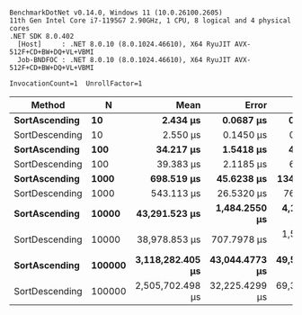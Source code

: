 ```

BenchmarkDotNet v0.14.0, Windows 11 (10.0.26100.2605)
11th Gen Intel Core i7-1195G7 2.90GHz, 1 CPU, 8 logical and 4 physical cores
.NET SDK 8.0.402
  [Host]     : .NET 8.0.10 (8.0.1024.46610), X64 RyuJIT AVX-512F+CD+BW+DQ+VL+VBMI
  Job-BNDFOC : .NET 8.0.10 (8.0.1024.46610), X64 RyuJIT AVX-512F+CD+BW+DQ+VL+VBMI

InvocationCount=1  UnrollFactor=1  

```
| Method         | N      | Mean             | Error          | StdDev         | Median           | Allocated |
|--------------- |------- |-----------------:|---------------:|---------------:|-----------------:|----------:|
| **SortAscending**  | **10**     |         **2.434 μs** |      **0.0687 μs** |      **0.1983 μs** |         **2.400 μs** |     **400 B** |
| SortDescending | 10     |         2.550 μs |      0.1450 μs |      0.4183 μs |         2.600 μs |     400 B |
| **SortAscending**  | **100**    |        **34.217 μs** |      **1.5418 μs** |      **4.5461 μs** |        **31.900 μs** |     **400 B** |
| SortDescending | 100    |        39.383 μs |      2.1185 μs |      6.2133 μs |        39.800 μs |     400 B |
| **SortAscending**  | **1000**   |       **698.519 μs** |     **45.6238 μs** |    **134.5228 μs** |       **691.550 μs** |     **400 B** |
| SortDescending | 1000   |       543.113 μs |     26.5320 μs |     76.9741 μs |       504.700 μs |     400 B |
| **SortAscending**  | **10000**  |    **43,291.523 μs** |  **1,484.2550 μs** |  **4,186.3680 μs** |    **41,767.000 μs** |     **400 B** |
| SortDescending | 10000  |    38,978.853 μs |    707.7978 μs |  1,508.3749 μs |    38,596.300 μs |     400 B |
| **SortAscending**  | **100000** | **3,118,282.405 μs** | **43,044.4773 μs** | **49,570.0841 μs** | **3,121,015.650 μs** |     **400 B** |
| SortDescending | 100000 | 2,505,702.498 μs | 32,225.4299 μs | 69,368.6428 μs | 2,479,110.600 μs |     400 B |
